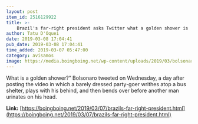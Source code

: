 ```yaml
---
layout: post
item_id: 2516129922
title: >-
    Brazil's far-right president asks Twitter what a golden shower is
author: Tatu D'Oquei
date: 2019-03-08 17:04:41
pub_date: 2019-03-08 17:04:41
time_added: 2019-03-07 05:47:00
category: avisamos
image: https://media.boingboing.net/wp-content/uploads/2019/03/bolsonaro.jpg
---
```


What is a golden shower?” Bolsonaro tweeted on Wednesday, a day after posting the video in which a barely dressed party-goer writhes atop a bus shelter, plays with his behind, and then bends over before another man urinates on his head.

**Link:** [https://boingboing.net/2019/03/07/brazils-far-right-president.html](https://boingboing.net/2019/03/07/brazils-far-right-president.html)

